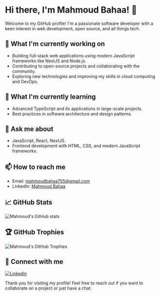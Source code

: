 # Hi there, I'm Mahmoud Bahaa! 👋

Welcome to my GitHub profile! I'm a passionate software developer with a keen interest in web development, open source, and all things tech. 

## 🔭 What I'm currently working on
- Building full-stack web applications using modern JavaScript frameworks like NextJS and Node.js.
- Contributing to open-source projects and collaborating with the community.
- Exploring new technologies and improving my skills in cloud computing and DevOps.

## 🌱 What I'm currently learning
- Advanced TypeScript and its applications in large-scale projects.
- Best practices in software architecture and design patterns.

## 💬 Ask me about
- JavaScript, React, NextJS.
- Frontend development with HTML, CSS, and modern JavaScript frameworks.

## 📫 How to reach me
- Email: [mahmoudbahaa755@gmail.com](mailto:mahmoudbahaa755@gmail.com)
- LinkedIn: [Mahmoud Bahaa](https://www.linkedin.com/in/ma7moud-bahaa)


## 📈 GitHub Stats
![Mahmoud's GitHub stats](https://github-readme-stats.vercel.app/api?username=mahmoudbahaa755&show_icons=true&theme=radical)

## 🏆 GitHub Trophies
![Mahmoud's GitHub Trophies](https://github-profile-trophy.vercel.app/?username=mahmoudbahaa755&theme=radical&no-frame=true&column=7)

## 🔗 Connect with me
[![LinkedIn](https://img.shields.io/badge/LinkedIn-Connect-blue)](https://www.linkedin.com/in/ma7moud-bahaa)

Thank you for visiting my profile! Feel free to reach out if you want to collaborate on a project or just have a chat.
